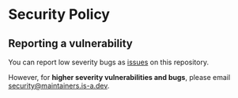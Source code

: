 # Security Policy

## Reporting a vulnerability
You can report low severity bugs as [issues](https://github.com/is-a-dev/register/issues/new/choose) on this repository.

However, for **higher severity vulnerabilities and bugs**, please email security@maintainers.is-a.dev.
